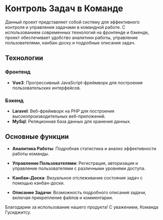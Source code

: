 # Контроль Задач в Команде

Данный проект представляет собой систему для эффективного контроля и управления задачами в командной работе. С использованием современных технологий на фронтенде и бэкенде, проект обеспечивает удобство аналитики работы, управление пользователями, канбан-доску и подробные описания задач.

## Технологии

### Фронтенд

- **Vue3**: Прогрессивный JavaScript-фреймворк для построения пользовательских интерфейсов.

### Бэкенд

- **Laravel**: Веб-фреймворк на PHP для построения высокопроизводительных веб-приложений.
- **MySql**: Реляционная база данных для хранения данных.

## Основные функции

- **Аналитика Работы**: Подробная статистика и анализ эффективности работы команды.

- **Управление Пользователями**: Регистрация, авторизация и управление пользователями с различными уровнями доступа.

- **Канбан-Доска**: Визуальное отслеживание состояния задач с помощью канбан-доски.

- **Описание Задачи**: Возможность подробного описания задачи, включая прикрепление файлов и комментарии.

Благодарим за использование нашего продукта! С уважением, Команда Гусиджитсу.
